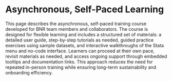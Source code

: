 # Asynchronous, Self-Paced Learning
This page describes the asynchronous, self-paced training course developed for BNR team members and collaborators. The course is designed for flexible learning and includes a structured set of materials: a detailed user guide, step-by-step tutorials as needed, guided practice exercises using sample datasets, and interactive walkthroughs of the Stata menu and no-code interface. Learners can proceed at their own pace, revisit materials as needed, and access ongoing support through embedded tooltips and documentation links. This approach reduces the need for repeated in-person training while ensuring long-term sustainability and onboarding efficiency.
